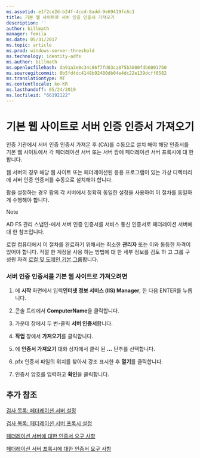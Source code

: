 ```yaml
---
ms.assetid: e1f2ce2d-b24f-4ccd-8add-9e69419fc6c1
title: 기본 웹 사이트로 서버 인증 인증서 가져오기
description: ''
author: billmath
manager: femila
ms.date: 05/31/2017
ms.topic: article
ms.prod: windows-server-threshold
ms.technology: identity-adfs
ms.author: billmath
ms.openlocfilehash: da91a3e8c34c86f7fd03ca875b3800fdb6001750
ms.sourcegitcommit: 0b5fd4dc4148b92480db04e4dc22e139dcff8582
ms.translationtype: MT
ms.contentlocale: ko-KR
ms.lasthandoff: 05/24/2019
ms.locfileid: "66192122"
---
```

# <a name="import-a-server-authentication-certificate-to-the-default-web-site"></a>기본 웹 사이트로 서버 인증 인증서 가져오기

인증 기관에서 서버 인증 인증서 가져온 후 \(CA\)를 수동으로 설치 해야 해당 인증서를 기본 웹 사이트에서 각 페더레이션 서버 또는 서버 팜에 페더레이션 서버 프록시에 대 한 합니다.  
  
웹 서버의 경우 해당 웹 사이트 또는 페더레이션된 응용 프로그램이 있는 가상 디렉터리에 서버 인증 인증서를 수동으로 설치해야 합니다.  
  
팜을 설정하는 경우 팜의 각 서버에서 정확히 동일한 설정을 사용하여 이 절차를 동일하게 수행해야 합니다.  
  
> [!NOTE]  
> AD FS 관리 스냅인\-에서 서버 인증 인증서를 서비스 통신 인증서로 페더레이션 서버에 대 한 참조입니다.  
  
로컬 컴퓨터에서 이 절차를 완료하기 위해서는 최소한 **관리자** 또는 이와 동등한 자격이 있어야 합니다.  적절 한 계정을 사용 하는 방법에 대 한 세부 정보를 검토 하 고 그룹 구성원 자격 [로컬 및 도메인 기본 그룹](https://go.microsoft.com/fwlink/?LinkId=83477)합니다.   
  
### <a name="to-import-a-server-authentication-certificate-to-the-default-web-site"></a>서버 인증 인증서를 기본 웹 사이트로 가져오려면  
  
1.  에 **시작** 화면에서 입력**인터넷 정보 서비스 \(IIS\) Manager**, 한 다음 ENTER를 누릅니다.  
  
2.  콘솔 트리에서 **ComputerName**을 클릭합니다.  
  
3.  가운데 창에서 두 번\-클릭 **서버 인증서**합니다.  
  
4.  **작업** 창에서 **가져오기**를 클릭합니다.  
  
5.  에 **인증서 가져오기** 대화 상자에서 클릭 된 **...** 단추를 선택합니다.  
  
6.  pfx 인증서 파일의 위치를 찾아서 강조 표시한 후 **열기**를 클릭합니다.  
  
7.  인증서 암호를 입력하고 **확인**을 클릭합니다.  
  
## <a name="additional-references"></a>추가 참조  
[검사 목록: 페더레이션 서버 설정](Checklist--Setting-Up-a-Federation-Server.md)  
  
[검사 목록: 페더레이션 서버 프록시 설정](Checklist--Setting-Up-a-Federation-Server-Proxy.md)  
  
[페더레이션 서버에 대한 인증서 요구 사항](https://technet.microsoft.com/library/dd807040.aspx)  
  
[페더레이션 서버 프록시에 대한 인증서 요구 사항](https://technet.microsoft.com/library/dd807054.aspx)  
   
  

